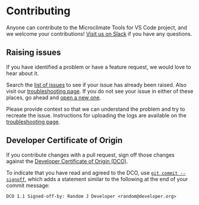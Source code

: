 # Contributing

Anyone can contribute to the Microclimate Tools for VS Code project, and we welcome your contributions! [Visit us on Slack](https://slack-invite-ibm-cloud-tech.mybluemix.net/) if you have any questions.

## Raising issues

If you have identified a problem or have a feature request, we would love to hear about it.

Search the [list of issues](https://github.com/microclimate-dev2ops/microclimate-eclipse-tools/issues) to see if your issue has already been raised. Also visit our [troubleshooting page](https://microclimate-dev2ops.github.io/mdt-vsc-troubleshooting). If you do not see your issue in either of these places, go ahead and [open a new one](https://github.com/microclimate-dev2ops/microclimate-vscode-tools/issues/new).

Please provide context so that we can understand the problem and try to recreate the issue. Instructions for uploading the logs are available on the [troubleshooting page](https://microclimate-dev2ops.github.io/mdteclipsetroubleshooting).

## Developer Certificate of Origin

If you contribute changes with a pull request, sign off those changes against the [Developer Certificate of Origin (DCO)](https://github.com/microclimate-dev2ops/microclimate-eclipse-tools/blob/master/DCO1.1.txt).

To indicate that you have read and agreed to the DCO, use [`git commit --signoff`](https://git-scm.com/docs/git-commit#git-commit---signoff), which adds a statement similar to the following at the end of your commit message:

```DCO 1.1 Signed-off-by: Random J Developer <random@developer.org>```